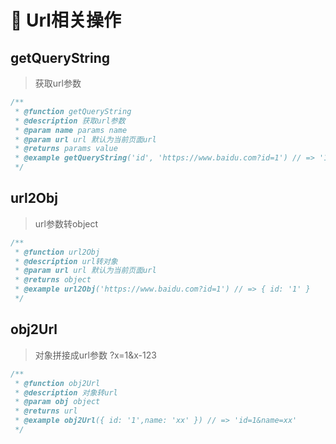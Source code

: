 # 🥕  Url相关操作

## getQueryString
> 获取url参数
```javascript
/**
 * @function getQueryString
 * @description 获取url参数
 * @param name params name
 * @param url url 默认为当前页面url
 * @returns params value
 * @example getQueryString('id', 'https://www.baidu.com?id=1') // => '1'
 */
```

## url2Obj
> url参数转object
```javascript
/**
 * @function url2Obj
 * @description url转对象
 * @param url url 默认为当前页面url
 * @returns object
 * @example url2Obj('https://www.baidu.com?id=1') // => { id: '1' }
 */
```

## obj2Url
> 对象拼接成url参数 ?x=1&x-123
```javascript
/**
 * @function obj2Url
 * @description 对象转url
 * @param obj object
 * @returns url
 * @example obj2Url({ id: '1',name: 'xx' }) // => 'id=1&name=xx'
 */
```
